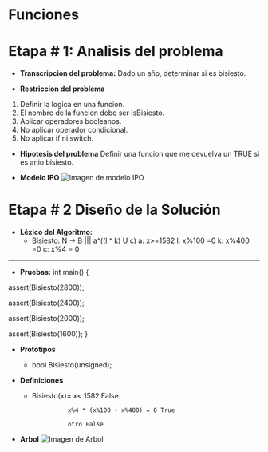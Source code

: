 <!--HEAD -->
# Funciones
# Etapa # 1: Analisis del problema

- **Transcripcion del problema:** Dado un año, determinar si es bisiesto.

- **Restriccion del problema**
 1. Definir la logica en una funcion.
 2. El nombre de la funcion debe ser IsBisiesto.
 3. Aplicar operadores booleanos.
 4. No aplicar operador condicional.
 5. No aplicar if ni switch.

- **Hipotesis del problema**
Definir una funcion que me devuelva un TRUE si es anio bisiesto.

- **Modelo IPO**
![Imagen de modelo IPO](https://user-images.githubusercontent.com/48501354/83956596-2d4ddf80-a836-11ea-9bc4-a2b2b319a829.jpg "Modelo IPO")


# Etapa # 2 Diseño de la Solución
* **Léxico del Algoritmo:**
    * Bisiesto: N -> B  ||| a^((l ^ k) U c) 
    a: x>=1582
    l: x%100 =0
    k: x%400 =0
    c: x%4 = 0
----------------------------------
* **Pruebas:**
int main()
{

assert(Bisiesto(2800));
	
assert(Bisiesto(2400));

assert(Bisiesto(2000));

assert(Bisiesto(1600));
}

* **Prototipos**
    * bool Bisiesto(unsigned);

* **Definiciones**
    *  Bisiesto(x)=  x< 1582 False

                     x%4 * (x%100 + x%400) = 0 True
                     
                     otro False

* **Arbol**
![Imagen de Arbol](https://user-images.githubusercontent.com/48501354/84339048-f9472700-ab73-11ea-8020-3691990392a2.jpg "Arbol")
